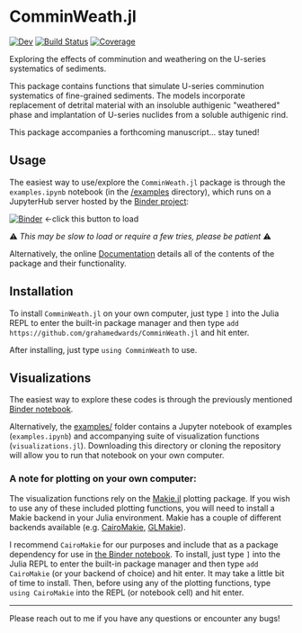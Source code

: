 # ComminWeath.jl

[![Dev](https://img.shields.io/badge/docs-dev-blue.svg)](https://GrahamEdwards.github.io/ComminWeath.jl/dev/)
[![Build Status](https://github.com/GrahamEdwards/ComminWeath.jl/actions/workflows/CI.yml/badge.svg?branch=main)](https://github.com/GrahamEdwards/ComminWeath.jl/actions/workflows/CI.yml?query=branch%3Amain)
[![Coverage](https://codecov.io/gh/GrahamEdwards/ComminWeath.jl/branch/main/graph/badge.svg)](https://codecov.io/gh/GrahamEdwards/ComminWeath.jl)

Exploring the effects of comminution and weathering on the U-series systematics of sediments.

This package contains functions that simulate U-series comminution systematics of fine-grained sediments. The models incorporate replacement of detrital material with an insoluble authigenic "weathered" phase and implantation of U-series nuclides from a soluble authigenic rind.

This package accompanies a forthcoming manuscript... stay tuned!

## Usage

The easiest way to use/explore the `ComminWeath.jl` package is through the `examples.ipynb` notebook (in the [/examples](https://github.com/grahamedwards/ComminWeath.jl/tree/main/examples) directory), which runs on a JupyterHub server hosted by the [Binder project](https://mybinder.org/): 

[![Binder](https://mybinder.org/badge_logo.svg)](https://mybinder.org/v2/gh/grahamedwards/ComminWeath.jl/main?labpath=examples%2Fexamples.ipynb) &larr;click this button to load

⚠️ *This may be slow to load or require a few tries, please be patient* ⚠️

Alternatively, the online [Documentation](https://grahamedwards.github.io/ComminWeath.jl/dev/) details all of the contents of the package and their functionality.

## Installation

To install `ComminWeath.jl` on your own computer, just type `]` into the Julia REPL to enter the built-in package manager and then type `add https://github.com/grahamedwards/ComminWeath.jl` and hit enter.

After installing, just type `using ComminWeath` to use. 

## Visualizations

The easiest way to explore these codes is through the previously mentioned [Binder notebook](https://mybinder.org/v2/gh/grahamedwards/ComminWeath.jl/main?labpath=examples%2Fexamples.ipynb).

Alternatively, the [examples/](examples/) folder contains a Jupyter notebook of examples (`examples.ipynb`) and accompanying suite of visualization functions (`visualizations.jl`). Downloading this directory or cloning the repository will allow you to run that notebook on your own computer. 

### A note for plotting on your own computer:
The visualization functions rely on the [Makie.jl](https://docs.makie.org/stable/) plotting package. If you wish to use any of these included plotting functions, you will need to install a Makie backend in your Julia environment. Makie has a couple of different backends available (e.g. [CairoMakie](https://docs.makie.org/stable/documentation/backends/cairomakie/), [GLMakie](https://docs.makie.org/stable/documentation/backends/glmakie/)). 

I recommend `CairoMakie` for our purposes and include that as a package dependency for use in [the Binder notebook](https://mybinder.org/v2/gh/grahamedwards/ComminWeath.jl/main?labpath=examples%2Fexamples.ipynb). To install, just type `]` into the Julia REPL to enter the built-in package manager and then type `add CairoMakie` (or your backend of choice) and hit enter. It may take a little bit of time to install. Then, before using any of the plotting functions, type `using CairoMakie` into the REPL (or notebook cell) and hit enter.

---

Please reach out to me if you have any questions or encounter any bugs!